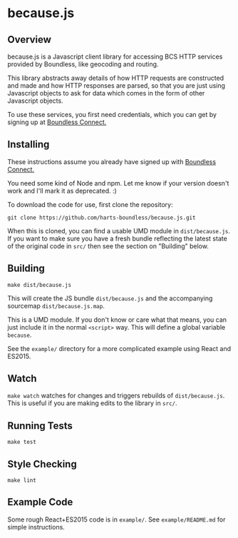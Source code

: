 because.js
==========


Overview
--------

because.js is a Javascript client library for accessing BCS HTTP services
provided by Boundless, like geocoding and routing.

This library abstracts away details of how HTTP requests are constructed and
made and how HTTP responses are parsed, so that you are just using Javascript
objects to ask for data which comes in the form of other Javascript objects.

To use these services, you first need credentials, which you can get by signing
up at [Boundless Connect.](https://connect.boundlessgeo.com/)


Installing
-----------

These instructions assume you already have signed up with [Boundless
Connect.](https://connect.boundlessgeo.com/)

You need some kind of Node and npm. Let me know if your version doesn't work
and I'll mark it as deprecated. :)

To download the code for use, first clone the repository:

    git clone https://github.com/harts-boundless/because.js.git

When this is cloned, you can find a usable UMD module in `dist/because.js`.
If you want to make sure you have a fresh bundle reflecting the latest state
of the original code in `src/` then see the section on "Building" below.


Building
--------

`make dist/because.js`

This will create the JS bundle `dist/because.js` and the accompanying sourcemap
`dist/because.js.map`. 

This is a UMD module. If you don't know or care what that means, you can just
include it in the normal `<script>` way. This will define a global variable
`because`.

See the `example/` directory for a more complicated example using React and
ES2015.


Watch
-----

`make watch` watches for changes and triggers rebuilds of `dist/because.js`.
This is useful if you are making edits to the library in `src/`.


Running Tests
-------------

`make test`


Style Checking
--------------

`make lint`


Example Code
------------

Some rough React+ES2015 code is in `example/`.
See `example/README.md` for simple instructions.
